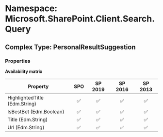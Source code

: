 # Namespace: Microsoft.SharePoint.Client.Search.Query

## Complex Type: PersonalResultSuggestion

### Properties

**Availability matrix**

Property | SPO | SP 2019 | SP 2016 | SP 2013
----------|:---:|:-------:|:-------:|:-------:
HighlightedTitle (Edm.String) | ✅ | ✅ | ✅ | ✅
IsBestBet (Edm.Boolean) | ✅ | ✅ | ✅ | ✅
Title (Edm.String) | ✅ | ✅ | ✅ | ✅
Url (Edm.String) | ✅ | ✅ | ✅ | ✅